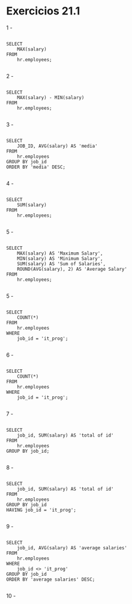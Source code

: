 <h1>Exercicios 21.1</h1>

1 -

<pre><code>
SELECT 
    MAX(salary)
FROM
    hr.employees;

</pre></code>

2 - 

<pre><code>
SELECT 
    MAX(salary) - MIN(salary)
FROM
    hr.employees;

</pre></code>

3 - 

<pre><code>
SELECT 
    JOB_ID, AVG(salary) AS 'media'
FROM
    hr.employees
GROUP BY job_id
ORDER BY 'media' DESC;

</pre></code>

4 - 

<pre><code>
SELECT 
    SUM(salary)
FROM
    hr.employees;

</pre></code>

5 - 

<pre><code>
SELECT 
    MAX(salary) AS 'Maximum Salary',
    MIN(salary) AS 'Minimum Salary',
    SUM(salary) AS 'Sum of Salaries',
    ROUND(AVG(salary), 2) AS 'Average Salary'
FROM
    hr.employees;

</pre></code>

5 - 

<pre><code>
SELECT 
    COUNT(*)
FROM
    hr.employees
WHERE
    job_id = 'it_prog';

</pre></code>

6 - 

<pre><code>
SELECT 
    COUNT(*)
FROM
    hr.employees
WHERE
    job_id = 'it_prog';

</pre></code>

7 - 

<pre><code>
SELECT 
    job_id, SUM(salary) AS 'total of id'
FROM
    hr.employees
GROUP BY job_id;

</pre></code>

8 - 

<pre><code>
SELECT 
    job_id, SUM(salary) AS 'total of id'
FROM
    hr.employees
GROUP BY job_id
HAVING job_id = 'it_prog';

</pre></code>

9 - 

<pre><code>
SELECT 
    job_id, AVG(salary) AS 'average salaries'
FROM
    hr.employees
WHERE
    job_id <> 'it_prog'
GROUP BY job_id
ORDER BY 'average salaries' DESC;

</pre></code>

10 - 

<pre><code>


</pre></code>